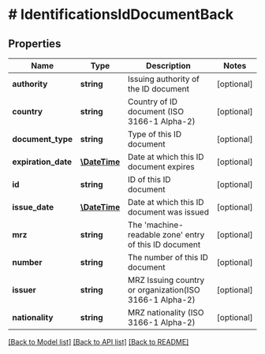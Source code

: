 # # IdentificationsIdDocumentBack

## Properties

Name | Type | Description | Notes
------------ | ------------- | ------------- | -------------
**authority** | **string** | Issuing authority of the ID document | [optional] 
**country** | **string** | Country of ID document (ISO 3166-1 Alpha-2) | [optional] 
**document_type** | **string** | Type of this ID document | [optional] 
**expiration_date** | [**\DateTime**](\DateTime.md) | Date at which this ID document expires | [optional] 
**id** | **string** | ID of this ID document | [optional] 
**issue_date** | [**\DateTime**](\DateTime.md) | Date at which this ID document was issued | [optional] 
**mrz** | **string** | The &#39;machine-readable zone&#39; entry of this ID document | [optional] 
**number** | **string** | The number of this ID document | [optional] 
**issuer** | **string** | MRZ Issuing country or organization(ISO 3166-1 Alpha-2) | [optional] 
**nationality** | **string** | MRZ nationality (ISO 3166-1 Alpha-2) | [optional] 

[[Back to Model list]](../../README.md#documentation-for-models) [[Back to API list]](../../README.md#documentation-for-api-endpoints) [[Back to README]](../../README.md)


